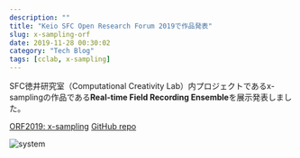 ```yaml
---
description: ""
title: "Keio SFC Open Research Forum 2019で作品発表"
slug: x-sampling-orf
date: 2019-11-28 00:30:02
category: "Tech Blog"
tags: [cclab, x-sampling]
---
```


SFC徳井研究室（Computational Creativity Lab）内プロジェクトであるx-samplingの作品である**Real-time Field Recording Ensemble**を展示発表しました。

[ORF2019: x-sampling](https://cclab.sfc.keio.ac.jp/projects/x-sampling/)
[GitHub repo](https://github.com/sfc-computational-creativity-lab/x-sampling-field-recording-ensemble)

<!-- more -->

![system](orf_02-1-1024x854.png)
